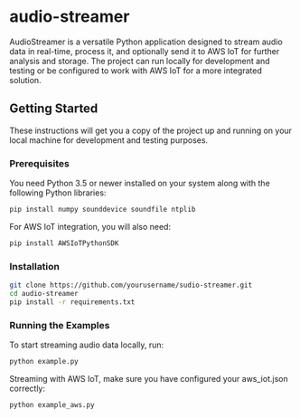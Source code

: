 # audio-streamer
AudioStreamer is a versatile Python application designed to stream audio data in real-time, process it, and optionally send it to AWS IoT for further analysis and storage. The project can run locally for development and testing or be configured to work with AWS IoT for a more integrated solution.

## Getting Started

These instructions will get you a copy of the project up and running on your local machine for development and testing purposes.

### Prerequisites

You need Python 3.5 or newer installed on your system along with the following Python libraries:

```bash
pip install numpy sounddevice soundfile ntplib
```
For AWS IoT integration, you will also need:
```bash
pip install AWSIoTPythonSDK
```

### Installation
```bash
git clone https://github.com/yourusername/sudio-streamer.git
cd audio-streamer
pip install -r requirements.txt
```

### Running the Examples

To start streaming audio data locally, run:
```bash
python example.py
```
Streaming with AWS IoT, make sure you have configured your aws_iot.json correctly:
```bash
python example_aws.py
```

